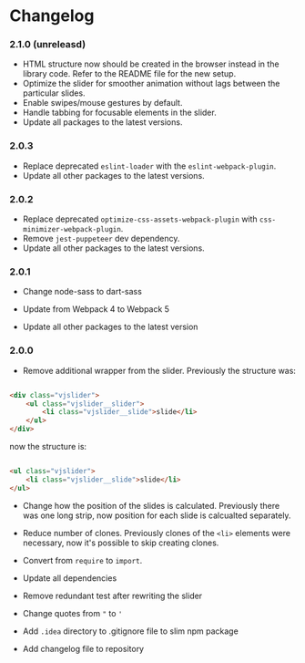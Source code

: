 # Changelog

### 2.1.0 (unreleasd)

* HTML structure now should be created in the browser instead in the library code. Refer to the README file for the new
  setup.
* Optimize the slider for smoother animation without lags between the particular slides.
* Enable swipes/mouse gestures by default.
* Handle tabbing for focusable elements in the slider.
* Update all packages to the latest versions.

### 2.0.3

* Replace deprecated `eslint-loader` with the `eslint-webpack-plugin`.
* Update all other packages to the latest versions.

### 2.0.2

* Replace deprecated `optimize-css-assets-webpack-plugin` with `css-minimizer-webpack-plugin`.
* Remove `jest-puppeteer` dev dependency.
* Update all other packages to the latest versions.

### 2.0.1

* Change node-sass to dart-sass

* Update from Webpack 4 to Webpack 5

* Update all other packages to the latest version

### 2.0.0

* Remove additional wrapper from the slider. Previously the structure was:

```HTML

<div class="vjslider">
    <ul class="vjslider__slider">
        <li class="vjslider__slide">slide</li>
    </ul>
</div>
```

now the structure is:

```HTML

<ul class="vjslider">
    <li class="vjslider__slide">slide</li>
</ul>
```

* Change how the position of the slides is calculated. Previously there was one long strip, now position for each slide
  is calcualted separately.

* Reduce number of clones. Previously clones of the `<li>` elements were necessary, now it's possible to skip creating
  clones.

* Convert from `require` to `import`.

* Update all dependencies

* Remove redundant test after rewriting the slider

* Change quotes from `"` to `'`

* Add `.idea` directory to .gitignore file to slim npm package

* Add changelog file to repository 

